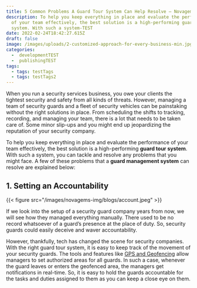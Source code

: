 ```yaml
---
title: 5 Common Problems A Guard Tour System Can Help Resolve – Novagems-TEST
description: To help you keep everything in place and evaluate the performance
  of your team effectively, the best solution is a high-performing guard tour
  system. With such a system-TEST
date: 2022-02-24T18:42:27.615Z
draft: false
image: /images/uploads/2-customized-approach-for-every-business-min.jpg
categories:
  -  developmentTEST
  -  publishingTEST
tags:
  - tags: testTags
  - tags: testTags2
---
```

When you run a security services business, you owe your clients the tightest security and safety from all kinds of threats. However, managing a team of security guards and a fleet of security vehicles can be painstaking without the right solutions in place. From scheduling the shifts to tracking, recording, and managing your team, there is a lot that needs to be taken care of. Some minor slip-ups and you might end up jeopardizing the reputation of your security company.

To help you keep everything in place and evaluate the performance of your team effectively, the best solution is a high-performing **guard tour system**. With such a system, you can tackle and resolve any problems that you might face. A few of these problems that a **guard management system** can resolve are explained below:

## 1\. Setting an Accountability

{{< figure src="/images/novagems-img/blogs/account.jpeg" >}}

If we look into the setup of a security guard company years from now, we will see how they managed everything manually. There used to be no record whatsoever of a guard’s presence at the place of duty. So, security guards could easily deceive and waver accountability. 

However, thankfully, tech has changed the scene for security companies. With the right guard tour system, it is easy to keep track of the movement of your security guards. The tools and features like [GPS and Geofencing](#) allow managers to set authorized areas for all guards. In such a case, whenever the guard leaves or enters the geofenced area, the managers get notifications in real-time. So, it is easy to hold the guards accountable for the tasks and duties assigned to them as you can keep a close eye on them.
